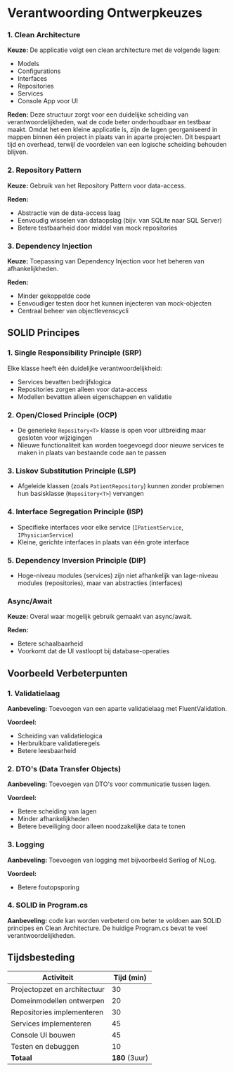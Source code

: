 # Verantwoording Ontwerpkeuzes

### 1. Clean Architecture
**Keuze:** De applicatie volgt een clean architecture met de volgende lagen:
- Models
- Configurations
- Interfaces
- Repositories
- Services
- Console App voor UI

**Reden:** Deze structuur zorgt voor een duidelijke scheiding van verantwoordelijkheden, wat de code beter onderhoudbaar en testbaar maakt. Omdat het een kleine applicatie is, zijn de lagen georganiseerd in mappen binnen één project in plaats van in aparte projecten. Dit bespaart tijd en overhead, terwijl de voordelen van een logische scheiding behouden blijven.

### 2. Repository Pattern
**Keuze:** Gebruik van het Repository Pattern voor data-access.

**Reden:**
- Abstractie van de data-access laag
- Eenvoudig wisselen van dataopslag (bijv. van SQLite naar SQL Server)
- Betere testbaarheid door middel van mock repositories

### 3. Dependency Injection
**Keuze:** Toepassing van Dependency Injection voor het beheren van afhankelijkheden.

**Reden:**
- Minder gekoppelde code
- Eenvoudiger testen door het kunnen injecteren van mock-objecten
- Centraal beheer van objectlevenscycli

## SOLID Principes

### 1. Single Responsibility Principle (SRP)
Elke klasse heeft één duidelijke verantwoordelijkheid:
- Services bevatten bedrijfslogica
- Repositories zorgen alleen voor data-access
- Modellen bevatten alleen eigenschappen en validatie

### 2. Open/Closed Principle (OCP)
- De generieke `Repository<T>` klasse is open voor uitbreiding maar gesloten voor wijzigingen
- Nieuwe functionaliteit kan worden toegevoegd door nieuwe services te maken in plaats van bestaande code aan te passen

### 3. Liskov Substitution Principle (LSP)
- Afgeleide klassen (zoals `PatientRepository`) kunnen zonder problemen hun basisklasse (`Repository<T>`) vervangen

### 4. Interface Segregation Principle (ISP)
- Specifieke interfaces voor elke service (`IPatientService`, `IPhysicianService`)
- Kleine, gerichte interfaces in plaats van één grote interface

### 5. Dependency Inversion Principle (DIP)
- Hoge-niveau modules (services) zijn niet afhankelijk van lage-niveau modules (repositories), maar van abstracties (interfaces)


### Async/Await
**Keuze:** Overal waar mogelijk gebruik gemaakt van async/await.

**Reden:**
- Betere schaalbaarheid
- Voorkomt dat de UI vastloopt bij database-operaties

## Voorbeeld Verbeterpunten

### 1. Validatielaag
**Aanbeveling:** Toevoegen van een aparte validatielaag met FluentValidation.

**Voordeel:**
- Scheiding van validatielogica
- Herbruikbare validatieregels
- Betere leesbaarheid

### 2. DTO's (Data Transfer Objects)
**Aanbeveling:** Toevoegen van DTO's voor communicatie tussen lagen.

**Voordeel:**
- Betere scheiding van lagen
- Minder afhankelijkheden
- Betere beveiliging door alleen noodzakelijke data te tonen

### 3. Logging
**Aanbeveling:** Toevoegen van logging met bijvoorbeeld Serilog of NLog.

**Voordeel:**
- Betere foutopsporing

### 4. SOLID in Program.cs
**Aanbeveling:** code kan worden verbeterd om beter te voldoen aan SOLID principes en Clean Architecture. De huidige Program.cs bevat te veel verantwoordelijkheden.


## Tijdsbesteding

| Activiteit | Tijd (min) |
|------------|------------|
| Projectopzet en architectuur | 30 |
| Domeinmodellen ontwerpen | 20 |
| Repositories implementeren | 30 |
| Services implementeren | 45 |
| Console UI bouwen | 45 |
| Testen en debuggen | 10 |
| **Totaal** | **180** (3uur) |
